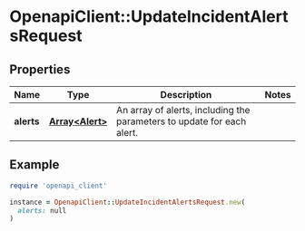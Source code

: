 # OpenapiClient::UpdateIncidentAlertsRequest

## Properties

| Name | Type | Description | Notes |
| ---- | ---- | ----------- | ----- |
| **alerts** | [**Array&lt;Alert&gt;**](Alert.md) | An array of alerts, including the parameters to update for each alert. |  |

## Example

```ruby
require 'openapi_client'

instance = OpenapiClient::UpdateIncidentAlertsRequest.new(
  alerts: null
)
```

